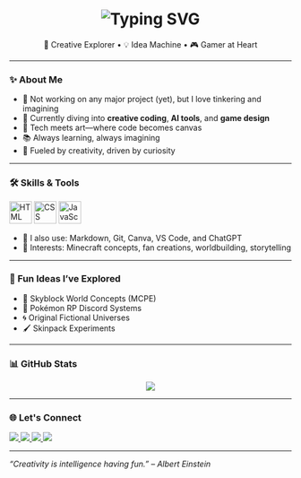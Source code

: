 <h1 align="center">
  <img src="https://readme-typing-svg.demolab.com?font=Fira+Code&size=28&duration=3000&pause=1000&color=00FFB3&center=true&vCenter=true&width=435&lines=Hi+%F0%9F%91%8B%2C+I'm+Hiumabar;Creative+Explorer+%F0%9F%9A%80;Idea+Machine+%F0%9F%92%A1;Gamer+at+Heart+%F0%9F%8E%AE" alt="Typing SVG" />
</h1>

<p align="center">
  🚀 Creative Explorer • 💡 Idea Machine • 🎮 Gamer at Heart
</p>

---

### ✨ About Me
- 🔭 Not working on any major project (yet), but I love tinkering and imagining  
- 🌱 Currently diving into **creative coding**, **AI tools**, and **game design**  
- 🎨 Tech meets art—where code becomes canvas  
- 📚 Always learning, always imagining  
- 🧠 Fueled by creativity, driven by curiosity  

---

### 🛠️ Skills & Tools

<p align="left">
  <img src="https://cdn.jsdelivr.net/gh/devicons/devicon/icons/html5/html5-original.svg" width="40" height="40" alt="HTML" />
  <img src="https://cdn.jsdelivr.net/gh/devicons/devicon/icons/css3/css3-original.svg" width="40" height="40" alt="CSS" />
  <img src="https://cdn.jsdelivr.net/gh/devicons/devicon/icons/javascript/javascript-original.svg" width="40" height="40" alt="JavaScript" />
</p>

- 💬 I also use: Markdown, Git, Canva, VS Code, and ChatGPT  
- 🎨 Interests: Minecraft concepts, fan creations, worldbuilding, storytelling  

---

### 📌 Fun Ideas I’ve Explored

- 🌌 Skyblock World Concepts (MCPE)
- 🧬 Pokémon RP Discord Systems
- 🌀 Original Fictional Universes
- 🖌️ Skinpack Experiments

---

### 📊 GitHub Stats

<p align="center">
  <img src="https://github-readme-stats.vercel.app/api?username=Hiumabar&show_icons=true&theme=tokyonight" />
</p>

---

### 🌐 Let's Connect

<p align="left">
  <a href="https://github.com/Hiumabar" target="_blank">
    <img src="https://img.shields.io/badge/GitHub-181717?style=for-the-badge&logo=github&logoColor=white" />
  </a>
  <a href="https://discord.com/users/960032993496416296" target="_blank">
    <img src="https://img.shields.io/badge/Discord-5865F2?style=for-the-badge&logo=discord&logoColor=white" />
  </a>
  <a href="https://www.instagram.com/YOUR_USERNAME" target="_blank">
    <img src="https://img.shields.io/badge/Instagram-E4405F?style=for-the-badge&logo=instagram&logoColor=white" />
  </a>
  <a href="mailto:hallintar.gaming.com" target="_blank">
    <img src="https://img.shields.io/badge/Email-D14836?style=for-the-badge&logo=gmail&logoColor=white" />
  </a>
</p>

---

_“Creativity is intelligence having fun.” – Albert Einstein_
